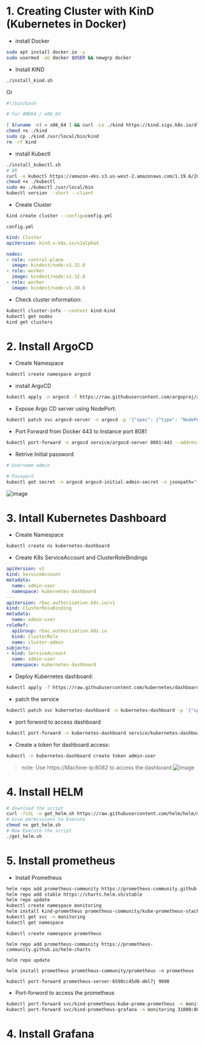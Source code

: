 # 1. Creating Cluster with KinD (Kubernetes in Docker)

- install Docker
```bash
sudo apt install docker.io -y
sudo usermod -aG docker $USER && newgrp docker
```

- Install KIND
```bash
./install_kind.sh
```
Or
```bash
#!/bin/bash

# For AMD64 / x86_64

[ $(uname -m) = x86_64 ] && curl -Lo ./kind https://kind.sigs.k8s.io/dl/v0.20.0/kind-linux-amd64
chmod +x ./kind
sudo cp ./kind /usr/local/bin/kind
rm -rf kind
```

- install Kubectl
```bash
./install_kubectl.sh
# OR
curl -o kubectl https://amazon-eks.s3.us-west-2.amazonaws.com/1.19.6/2021-01-05/bin/linux/amd64/kubectl
chmod +x ./kubectl
sudo mv ./kubectl /usr/local/bin
kubectl version --short --client
```

- Create Cluster
```bash
kind create cluster --config=config.yml
```
`config.yml`
```yaml
kind: Cluster
apiVersion: kind.x-k8s.io/v1alpha4

nodes:
- role: control-plane
  image: kindest/node:v1.32.0
- role: worker
  image: kindest/node:v1.32.0
- role: worker
  image: kindest/node:v1.30.0
```

- Check cluster information:
```bash
kubectl cluster-info --context kind-kind
kubectl get nodes
kind get clusters
```

# 2. Install ArgoCD
- Create Namespace
```bash
kubectl create namespace argocd
```

- install ArgoCD
```bash
kubectl apply -n argocd -f https://raw.githubusercontent.com/argoproj/argo-cd/stable/manifests/install.yaml
```

- Expose Argo CD server using NodePort:
```bash
kubectl patch svc argocd-server -n argocd -p '{"spec": {"type": "NodePort"}}'
```

- Port Forward from Docker 443 to Instance port 8081
```bash
kubectl port-forward -n argocd service/argocd-server 8081:443 --address=0.0.0.0 &
```

- Retrive Initial password
```bash
# Username admin

# Password
kubectl get secret -n argocd argocd-initial-admin-secret -o jsonpath="{.data.password}" | base64 -d && echo
```
![image](https://github.com/user-attachments/assets/9a8d4490-7bc9-4c7b-a6a4-a81d00a703c5)


# 3. Intall Kubernetes Dashboard
- Create Namespace
```bash
kubectl create ns kubernetes-dashboard
```

- Create K8s ServiceAccount and ClusterRoleBindings
```yml
apiVersion: v1
kind: ServiceAccount
metadata:
  name: admin-user
  namespace: kubernetes-dashboard
---
apiVersion: rbac.authorization.k8s.io/v1
kind: ClusterRoleBinding
metadata:
  name: admin-user
roleRef:
  apiGroup: rbac.authorization.k8s.io
  kind: ClusterRole
  name: cluster-admin
subjects:
- kind: ServiceAccount
  name: admin-user
  namespace: kubernetes-dashboard
```

- Deploy Kubernetes dashboard:
```bash
kubectl apply -f https://raw.githubusercontent.com/kubernetes/dashboard/v2.7.0/aio/deploy/recommended.yaml
```

- patch the service
```bash
kubectl patch svc kubernetes-dashboard -n kubernetes-dashboard -p '{"spec": {"type": "NodePort"}}'
```

- port forword to access dashboard
```bash
kubectl port-forward -n kubernetes-dashboard service/kubernetes-dashboard 8082:443 --address=0.0.0.0 &
```

- Create a token for dashboard access:
```bash
kubectl -n kubernetes-dashboard create token admin-user
```

>note: Use https://Machine-ip:8082 to access the dashboard
![image](https://github.com/user-attachments/assets/a2e0acae-62ec-432c-bee7-80a27c36b9b8)


# 4. Install HELM
```bash
# download the script
curl -fsSL -o get_helm.sh https://raw.githubusercontent.com/helm/helm/main/scripts/get-helm-3
# Give permissions to Execute
chmod +x get_helm.sh
# Now Execute the script
./get_helm.sh
```

# 5. Install prometheus

- Install Prometheus
```bash
helm repo add prometheus-community https://prometheus-community.github.io/helm-charts
helm repo add stable https://charts.helm.sh/stable
helm repo update
kubectl create namespace monitoring
helm install kind-prometheus prometheus-community/kube-prometheus-stack --namespace monitoring --set prometheus.service.nodePort=30000 --set prometheus.service.type=NodePort --set grafana.service.nodePort=31000 --set grafana.service.type=NodePort --set alertmanager.service.nodePort=32000 --set alertmanager.service.type=NodePort --set prometheus-node-exporter.service.nodePort=32001 --set prometheus-node-exporter.service.type=NodePort
kubectl get svc -n monitoring
kubectl get namespace
```

```
kubectl create namespace prometheus

helm repo add prometheus-community https://prometheus-community.github.io/helm-charts

helm repo update

helm install prometheus prometheus-community/prometheus -n prometheus

kubectl port-forward prometheus-server-6598cc45d8-dml7j 9090
```

- Port-forword to access the prometheus
```bash
kubectl port-forward svc/kind-prometheus-kube-prome-prometheus -n monitoring 9090:9090 --address=0.0.0.0 &
kubectl port-forward svc/kind-prometheus-grafana -n monitoring 31000:80 --address=0.0.0.0 &
```

# 4. Install Grafana
```

```
